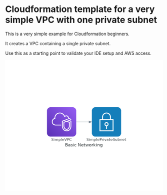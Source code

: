 # Cloudformation template for a very simple VPC with one private subnet

This is a very simple example for Cloudformation beginners.

It creates a VPC containing a single private subnet.

Use this as a starting point to validate your IDE setup and AWS access.

![Diagram](diagrams/SimpleVPC.png)
